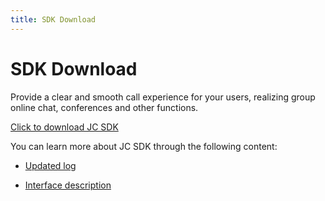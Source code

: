 ```yaml
---
title: SDK Download
---
```

# SDK Download

Provide a clear and smooth call experience for your users, realizing
group online chat, conferences and other functions.

[Click to download JC
SDK](https://developer.juphoon.com/portal/cn/downloadsdk/download_sdk.php?filename=JC-SDK-Windows-V2_1.tar.gz)

You can learn more about JC SDK through the following content:

- [Updated log](https://developer.juphoon.com/cn/juphoon_platform/05_download/03_log.html?platform=twindows)

- [Interface
    description](/portal/reference/V2.1/windows/html/e36ffb00-647f-0198-a895-56556009f19d.htm)
